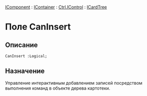 ﻿---
Link: .Ctrl.ICardTree.@CanInsert
---

[IComponent](topic:Com.Custom.ComClasses.IComponent.Default) :
[IContainer](topic:Com.Custom.ComClasses.IContainer.Default) :
[Ctrl.IControl](topic:Com.Custom.ComClasses.Ctrl.IControl.Default) :
[ICardTree](Default)

# Поле CanInsert

## Описание

    CanInsert :Logical;

## Назначение

Управление интерактивным добавлением записей посредством выполнения команд
в объекте дерева картотеки.
